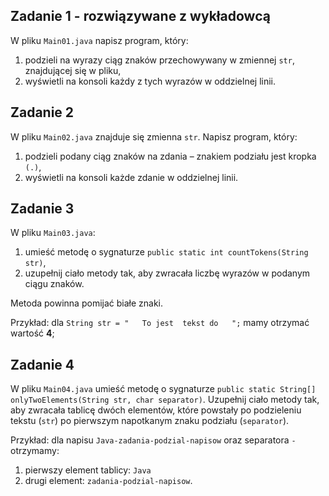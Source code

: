 ## Zadanie 1 - rozwiązywane z wykładowcą

W pliku `Main01.java` napisz program, który:

1. podzieli na wyrazy ciąg znaków przechowywany w zmiennej `str`, znajdującej się w pliku,
2. wyświetli na konsoli każdy z tych wyrazów w oddzielnej linii.
## Zadanie 2

W pliku `Main02.java` znajduje się zmienna `str`. Napisz program, który:

1. podzieli podany ciąg znaków na zdania – znakiem podziału jest kropka `(.)`,
2. wyświetli na konsoli każde zdanie w oddzielnej linii.
## Zadanie 3

W pliku `Main03.java`:

1. umieść metodę o sygnaturze `public static int countTokens(String str)`,
2. uzupełnij ciało metody tak, aby zwracała liczbę wyrazów w podanym ciągu znaków.

Metoda powinna pomijać białe znaki.

Przykład:
dla `String str = "   To jest  tekst do   ";` mamy otrzymać wartość **4**;
## Zadanie 4

W pliku `Main04.java` umieść metodę o sygnaturze `public static String[] onlyTwoElements(String str, char separator)`.
Uzupełnij ciało metody tak, aby zwracała tablicę dwóch elementów, które powstały po podzieleniu tekstu (`str`) po pierwszym napotkanym znaku podziału (`separator`).

Przykład:
dla napisu `Java-zadania-podzial-napisow` oraz separatora `-` otrzymamy:
1. pierwszy element tablicy: `Java`
2. drugi element: `zadania-podzial-napisow`.
